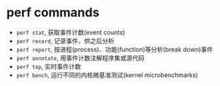 # perf commands

+ `perf stat`, 获取事件计数(event counts)
+ `perf record`, 记录事件，供之后分析
+ `perf report`, 按进程(process)、功能(function)等分析(break down)事件
+ `perf annotate`, 用事件计数注解程序集或源代码
+ `perf top`, 实时事件计数
+ `perf bench`, 运行不同的内核微基准测试(kernel microbenchmarks)
